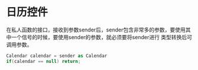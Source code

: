 # 日历控件
在私人函数的接口，接收到参数sender后，sender包含非常多的参数，要使用其中一个信号的时候，要使用sender的参数，就必须要将sender进行
类型转换后可调用参数。  
```c#
Calendar calendar = sender as Calendar
if(calendar == null) return;
```
